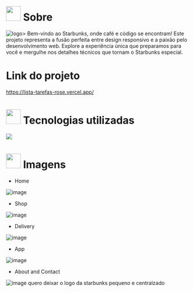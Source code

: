 # <img height="40" src="https://user-images.githubusercontent.com/84249945/219458363-0df46081-95bd-4878-a828-541457541cbd.png"/> Sobre


![logo](https://github.com/lucas23455/Starbunks_Projeto/assets/80688055/d8a7749d-a731-40c4-bcc2-f69c74ef2b00)>
Bem-vindo ao Starbunks, onde café e código se encontram! Este projeto representa a fusão perfeita entre design responsivo e a paixão pelo desenvolvimento web. Explore a experiência única que preparamos para você e mergulhe nos detalhes técnicos que tornam o Starbunks especial.



# Link do projeto
https://lista-tarefas-rose.vercel.app/

# <img height="40" src="https://user-images.githubusercontent.com/84249945/219471565-77dd520e-41ee-41f8-8fb9-0e259535a867.png"/> Tecnologias utilizadas
<p>
  <a href="https://skillicons.dev">
    <img src="https://skillicons.dev/icons?i=html,css,js" />
  </a>
</p>

# <img height="40" src="https://user-images.githubusercontent.com/84249945/219472556-367952b0-d430-495e-87b9-3f4611bdab21.png" /> Imagens
- Home
 
![image](https://github.com/lucas23455/Starbunks_Projeto/assets/80688055/23daade2-ec5e-4d2c-94dd-8f0ee2c7b8ba)

- Shop

![image](https://github.com/lucas23455/Starbunks_Projeto/assets/80688055/8f0121db-66e2-4709-b5eb-407df8a73d5c)

- Delivery
  
![image](https://github.com/lucas23455/Starbunks_Projeto/assets/80688055/c10cc8fe-1cf3-4565-9695-0f3aecffd9cf)

- App
  
![image](https://github.com/lucas23455/Starbunks_Projeto/assets/80688055/5b902d4a-605f-40df-b04f-0d5f430f82c7)  
  
- About and Contact
  
![image](https://github.com/lucas23455/Starbunks_Projeto/assets/80688055/65a910c5-24fb-496c-be0d-f5082d6259bf)
quero deixar o logo da starbunks pequeno e centralzado




